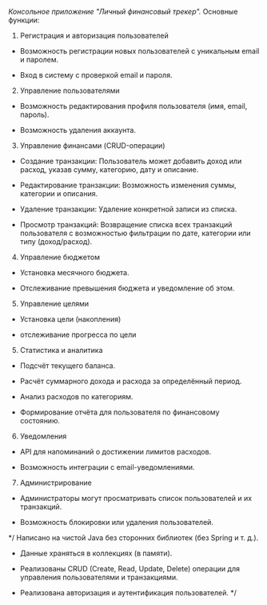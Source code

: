 *Консольное приложение "Личный финансовый трекер".*
Основные функции:

1. Регистрация и авторизация пользователей

- Возможность регистрации новых пользователей с уникальным email и паролем.

- Вход в систему с проверкой email и пароля.

2. Управление пользователями

- Возможность редактирования профиля пользователя (имя, email, пароль).

- Возможность удаления аккаунта.

3. Управление финансами (CRUD-операции)

- Создание транзакции: Пользователь может добавить доход или расход, указав сумму, категорию, дату и описание.

- Редактирование транзакции: Возможность изменения суммы, категории и описания.

- Удаление транзакции: Удаление конкретной записи из списка.

- Просмотр транзакций: Возвращение списка всех транзакций пользователя с возможностью фильтрации по дате, категории или типу (доход/расход).

4. Управление бюджетом

- Установка месячного бюджета.

- Отслеживание превышения бюджета и уведомление об этом.

5. Управление целями

- Установка цели (накопления)

- отслеживание прогресса по цели

5. Статистика и аналитика

- Подсчёт текущего баланса.

- Расчёт суммарного дохода и расхода за определённый период.

- Анализ расходов по категориям.

- Формирование отчёта для пользователя по финансовому состоянию.

6. Уведомления

- API для напоминаний о достижении лимитов расходов.

- Возможность интеграции с email-уведомлениями.

7. Администрирование

- Администраторы могут просматривать список пользователей и их транзакций.

- Возможность блокировки или удаления пользователей.

*/ Написано на чистой Java без сторонних библиотек (без Spring и т. д.).

- Данные храняться в коллекциях (в памяти).

- Реализованы CRUD (Create, Read, Update, Delete) операции для управления пользователями и транзакциями.

- Реализована авторизация и аутентификация пользователей. */

